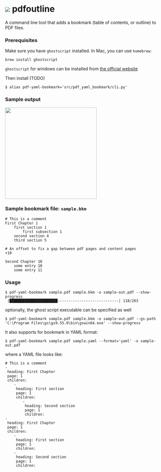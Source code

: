 # ![](img/bookmark_border-24px.svg) pdfoutline

A command line tool that adds a bookmark (table of contents, or outline) to PDF files.

### Prerequisites

Make sure you have `ghostscript` installed. In Mac, you can use `homebrew`:

```
brew install ghostscript
```

`ghostscript` for windows can be installed from [the official website](https://www.ghostscript.com/releases/gsdnld.html)

Then install (TODO)
```
$ alias pdf-yaml-bookmark='src/pdf_yaml_bookmark/cli.py'
```


### Sample output

<img src="img/demo-output.png" width="300" style="margin:auto">


### Sample bookmark file: `sample.bkm`

```
# This is a comment
First Chapter 1
    first section 1
        first subsection 1
    second section 4
    third section 5

# An offset to fix a gap between pdf pages and content pages
+10

Second Chapter 10
    some entry 10
    some entry 11
```

### Usage
```
$ pdf-yaml-bookmark sample.pdf sample.bkm -o sample-out.pdf --show-progress
 |██████████████████████----------------------------| 118/263
```

optionally, the ghost script executable can be specified as well

```
$ pdf-yaml-bookmark sample.pdf sample.bkm -o sample-out.pdf --gs-path 'C:\Program Files\gs\gs9.55.0\bin\gswin64.exe' --show-progress

```

It also supports for bookmark in YAML format:
```
$ pdf-yaml-bookmark sample.pdf sample.yaml --format='yaml' -o sample-out.pdf
```
where a YAML file looks like:
```
# This is a comment
-
 heading: First Chapter
 page: 1
 children:
    -
     heading: First section
     page: 1
     children:
        -
         heading: Second section
         page: 1
         children:
-
 heading: First Chapter
 page: 1
 children:
    -
     heading: First section
     page: 1
     children:
    -
     heading: Second section
     page: 1
     children:
```

